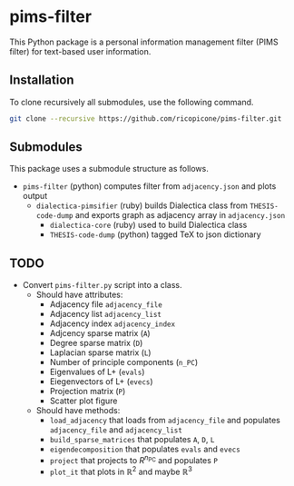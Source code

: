 # pims-filter

This Python package is a personal information management filter (PIMS filter) for text-based user information.

## Installation

To clone recursively all submodules, use the following command.

```bash
git clone --recursive https://github.com/ricopicone/pims-filter.git
```

## Submodules

This package uses a submodule structure as follows.

- `pims-filter` (python) computes filter from `adjacency.json` and plots output
  - `dialectica-pimsifier` (ruby) builds Dialectica class from `THESIS-code-dump` and exports graph as adjacency array in `adjacency.json`
    - `dialectica-core` (ruby) used to build Dialectica class
    - `THESIS-code-dump` (python) tagged TeX to json dictionary

## TODO

- Convert `pims-filter.py` script into a class.
  - Should have attributes:
    - Adjacency file `adjacency_file`
    - Adjacency list `adjacency_list`
    - Adjacency index `adjacency_index`
    - Adjcency sparse matrix (`A`)
    - Degree sparse matrix (`D`)
    - Laplacian sparse matrix (`L`)
    - Number of principle components (`n_PC`)
    - Eigenvalues of L+ (`evals`)
    - Eiegenvectors of L+ (`evecs`)
    - Projection matrix (`P`)
    - Scatter plot figure
  - Should have methods:
    - `load_adjacency` that loads from `adjacency_file` and populates `adjacency_file` and `adjacency_list` 
    - `build_sparse_matrices` that populates `A`, `D`, `L`
    - `eigendecomposition` that populates `evals` and `evecs`
    - `project` that projects to $R^{n_{\text{PC}}}$ and populates `P`
    - `plot_it` that plots in $\mathbb{R}^2$ and maybe $\mathbb{R}^3$